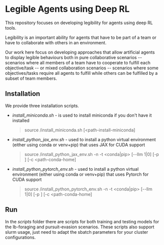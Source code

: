 # Legible Agents using Deep RL

This repository focuses on developing legibility for agents using deep RL tools.

Legibility is an important ability for agents that have to be part of a team or have to collaborate with others in an 
environment.

Our work here focus on developing approaches that allow artificial agents to display legible behaviours both in pure 
collaborative scenarios -- scenarios where all members of a team have to cooperate to fulfill each objective/task -- or
mixed collaboration scenarios -- scenarios where some objectives/tasks require all agents to fulfill while others can be
fulfilled by a subset of team members.

## Installation

We provide three installation scripts.

- *install_miniconda.sh* - is used to install miniconda if you don't have it installed
  > source <path-to-dir>/install_miniconda.sh [<path-install-miniconda] 
- *install_python_jax_env.sh* - used to install a python virtual environment (either using conda or venv+pip) that uses JAX for CUDA support
  > source <path-to-dir>/install_python_jax_env.sh -n <env-name> -t <conda|pip> [--llm 1|0] [-p <python-version>] [-c <path-conda-home]
- *install_python_pytorch_env.sh* - used to install a python virtual environment (either using conda or venv+pip) that uses Pytorch for CUDA support
  > source <path-to-dir>/install_python_pytorch_env.sh -n <env-name> -t <conda|pip> [--llm 1|0] [-p <python-version>] [-c <path-conda-home]
 
## Run

In the *scripts* folder there are scripts for both training and testing models for the lb-foraging and pursuit-evasion 
scenarios. These scripts also support slurm usage, just need to adapt the sbatch parameters for your cluster configurations.

